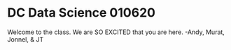 # DC Data Science 010620

Welcome to the class. We are SO EXCITED that you are here. -Andy, Murat, Jonnel, & JT

